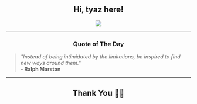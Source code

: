 <h2 align="center"> Hi, tyaz here!</h2>

<p align="center">
<a href="https://github.com/tyazx" alt="github streak"><img src="https://dvst-streak.herokuapp.com/?user=tyazx&theme=tokyonight&fire=DD472C"></a>
</p>

<hr>
<h3 align="center">Quote of The Day</h3>
<p align="center">
<blockquote>
<i>"Instead of being intimidated by the limitations, be inspired to find new ways around them."</i>
<br>
<b>- Ralph Marston</b>
</blockquote>
</p>


<hr>
<h2 align="center">Thank You 🙏🏼</h2>
